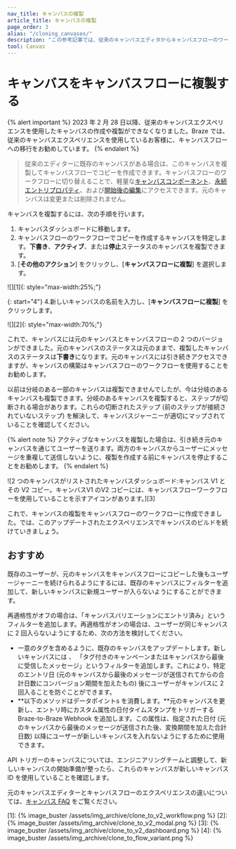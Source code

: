 ```yaml
---
nav_title: キャンバスの複製
article_title: キャンバスの複製
page_order: 3
alias: "/cloning_canvases/"
description: "この参考記事では、従来のキャンバスエディタからキャンバスフローのワークフローにキャンバスを複製する方法について説明します。"
tool: Canvas
---
```


# キャンバスをキャンバスフローに複製する

{% alert important %}
2023 年 2 月 28 日以降、従来のキャンバスエクスペリエンスを使用したキャンバスの作成や複製ができなくなりました。Braze では、従来のキャンバスエクスペリエンスを使用しているお客様に、キャンバスフローへの移行をお勧めしています。
{% endalert %}

> 従来のエディターに既存のキャンバスがある場合は、このキャンバスを複製してキャンバスフローでコピーを作成できます。キャンバスフローのワークフローに切り替えることで、軽量な[キャンバスコンポーネント]({{site.baseurl}}/user_guide/engagement_tools/canvas/canvas_components)、[永続エントリプロパティ]({{site.baseurl}}/user_guide/engagement_tools/canvas/create_a_canvas/canvas_persistent_entry_properties/)、および[開始後の編集]({{site.baseurl}}/post-launch_edits)にアクセスできます。元のキャンバスは変更または削除されません。

キャンバスを複製するには、次の手順を行います。

1. キャンバスダッシュボードに移動します。 
2. キャンバスフローのワークフローでコピーを作成するキャンバスを特定します。**下書き**、**アクティブ**、または**停止**ステータスのキャンバスを複製できます。 
3. \[<i class="fas fa-ellipsis-vertical"></i>**その他のアクション**] をクリックし、\[**キャンバスフローに複製**] を選択します。

![][1]{: style="max-width:25%;"}

{: start="4"}
4\.新しいキャンバスの名前を入力し、\[**キャンバスフローに複製**] をクリックします。 

![][2]{: style="max-width:70%;"}

これで、キャンバスには元のキャンバスとキャンバスフローの 2 つのバージョンができました。元のキャンバスのステータスは元のままで、複製したキャンバスのステータスは**下書き**になります。元のキャンバスには引き続きアクセスできますが、キャンバスの構築はキャンバスフローのワークフローを使用することをお勧めします。

以前は分岐のある一部のキャンバスは複製できませんでしたが、今は分岐のあるキャンバスも複製できます。分岐のあるキャンバスを複製すると、ステップが切断される場合があります。これらの切断されたステップ (前のステップが接続されていないステップ) を解決して、キャンバスジャーニーが適切にマップされていることを確認してください。

{% alert note %}
アクティブなキャンバスを複製した場合は、引き続き元のキャンバスを通じてユーザーを送ります。両方のキャンバスからユーザーにメッセージを重複して送信しないように、複製を作成する前にキャンバスを停止することをお勧めします。
{% endalert %}

![2 つのキャンバスがリストされたキャンバスダッシュボード:キャンバス V1 とその V2 コピー。キャンバスV1 のV2 コピーには、キャンバスフローワークフローを使用していることを示すアイコンがあります。][3]

これで、キャンバスの複製をキャンバスフローのワークフローに作成できました。では、このアップデートされたエクスペリエンスでキャンバスのビルドを続けていきましょう。

## おすすめ

既存のユーザーが、元のキャンバスをキャンバスフローにコピーした後もユーザージャーニーを続けられるようにするには、既存のキャンバスにフィルターを追加して、新しいキャンバスに新規ユーザーが入らないようにすることができます。

再適格性がオフの場合は、「キャンバスバリエーションにエントリ済み」というフィルターを追加します。再適格性がオンの場合は、ユーザーが同じキャンバスに 2 回入らないようにするため、次の方法を検討してください。
- 一意のタグを含めるように、既存のキャンバスをアップデートします。新しいキャンバスには 、 「タグ付きのキャンペーンまたはキャンバスから最後に受信したメッセージ」というフィルターを追加します。これにより、特定のエントリ日 (元のキャンバスから最後のメッセージが送信されてからの合計日数にコンバージョン期間を加えたもの) 後にユーザーがキャンバスに 2 回入ることを防ぐことができます。 
- **以下のメソッドはデータポイントs を消費します。**元のキャンバスを更新し、エントリ時にカスタム属性の日付タイムスタンプをトリガーする Braze-to-Braze Webhook を追加します。この属性は、指定された日付 (元のキャンバスから最後のメッセージが送信された後、変換期間を加えた合計日数) 以降にユーザーが新しいキャンバスを入れないようにするために使用できます。

API トリガーのキャンバスについては、エンジニアリングチームと調整して、新しいキャンバスの開始準備が整ったら、これらのキャンバスが新しいキャンバス ID を使用していることを確認します。

元のキャンバスエディターとキャンバスフローのエクスペリエンスの違いについては、[キャンバス FAQ]({{site.baseurl}}/user_guide/engagement_tools/canvas/faqs/#what-are-the-main-differences-between-canvas-flow-and-the-original-canvas-editor) をご覧ください。


[1]: {% image_buster /assets/img_archive/clone_to_v2_workflow.png %}
[2]: {% image_buster /assets/img_archive/clone_to_v2_modal.png %}
[3]: {% image_buster /assets/img_archive/clone_to_v2_dashboard.png %}
[4]: {% image_buster /assets/img_archive/clone_to_flow_variant.png %}
